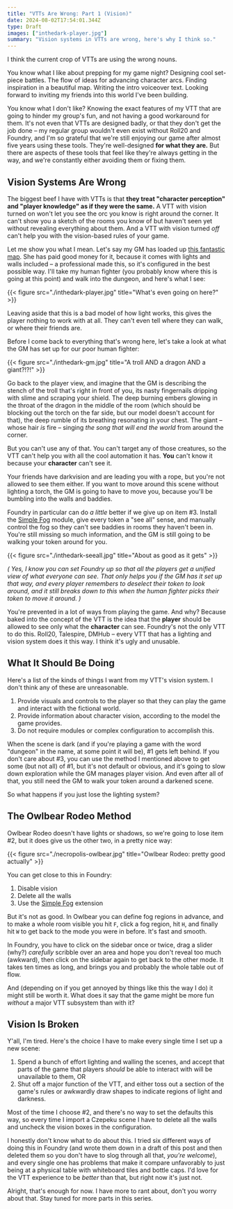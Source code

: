 ```yaml
---
title: "VTTs Are Wrong: Part 1 (Vision)"
date: 2024-08-02T17:54:01.344Z
type: Draft
images: ["inthedark-player.jpg"]
summary: "Vision systems in VTTs are wrong, here's why I think so."
---
```


I think the current crop of VTTs are using the wrong nouns.

You know what I like about prepping for my game night?
Designing cool set-piece battles.
The flow of ideas for advancing character arcs.
Finding inspiration in a beautiful map.
Writing the intro voiceover text.
Looking forward to inviting my friends into this world I've been building.

You know what I don't like?
Knowing the exact features of my VTT that are going to hinder my group's fun, and not having a good workaround for them.
It's not even that VTTs are designed badly, or that they don't get the job done – my regular group wouldn't even exist without Roll20 and Foundry, and I'm so grateful that we're still enjoying our game after almost five years using these tools.
They're well-designed **for what they are.**
But there are aspects of these tools that feel like they're always getting in the way, and we're constantly either avoiding them or fixing them.

## Vision Systems Are Wrong

The biggest beef I have with VTTs is that **they treat "character perception" and "player knowledge" as if they were the same.**
A VTT with vision turned on won't let you see the orc you know is right around the corner.
It can't show you a sketch of the rooms you know of but haven't seen yet without revealing everything about them.
And a VTT with vision turned *off* can't help you with the vision-based rules of your game.

Let me show you what I mean.
Let's say my GM has loaded up [this fantastic map](https://www.czepeku.com/necropolis-dungeon/level-3-abandoned-tomb).
She has paid good money for it, because it comes with lights and walls included – a professional made this, so it's configured in the best possible way.
I'll take my human fighter (you probably know where this is going at this point) and walk into the dungeon, and here's what I see:

{{< figure src="./inthedark-player.jpg" title="What's even going on here?" >}}

Leaving aside that this is a bad model of how light works, this gives the player nothing to work with at all.
They can't even tell where they can walk, or where their friends are.

Before I come back to everything that's wrong here, let's take a look at what the GM has set up for our poor human fighter:

{{< figure src="./inthedark-gm.jpg" title="A troll AND a dragon AND a giant?!?!" >}}

Go back to the player view, and imagine that the GM is describing the stench of the troll that's right in front of you, its nasty fingernails dripping with slime and scraping your shield.
The deep burning embers glowing in the throat of the dragon in the middle of the room (which should be blocking out the torch on the far side, but our model doesn't account for that), the deep rumble of its breathing resonating in your chest.
The giant – whose hair *is* fire – singing *the song that will end the world* from around the corner.

But you can't use any of that.
You can't target any of those creatures, so the VTT can't help you with all the cool automation it has.
**You** can't know it because your **character** can't see it.

Your friends have darkvision and are leading you with a rope, but you're not allowed to see them either.
If you want to move around this scene without lighting a torch, the GM is going to have to move you, because you'll be bumbling into the walls and baddies.

Foundry in particular can do _a little_ better if we give up on item #3.
Install the [Simple Fog](https://foundryvtt.com/packages/simplefog) module, give every token a "see all" sense, and manually control the fog so they can't see baddies in rooms they haven't been in.
You're still missing so much information, and the GM is still going to be walking your token around for you.

{{< figure src="./inthedark-seeall.jpg" title="About as good as it gets" >}}

_(
	Yes, I know you can set Foundry up so that all the players get a unified view of what everyone can see.
	That only helps you if the GM has it set up that way, and every player remembers to deselect their token to look around, and it still breaks down to this when the human fighter picks their token to move it around.
)_

You're prevented in a lot of ways from playing the game.
And why?
Because baked into the concept of the VTT is the idea that the **player** should be allowed to see only what the **character** can see.
Foundry's not the only VTT to do this.
Roll20, Talespire, DMHub – every VTT that has a lighting and vision system does it this way.
I think it's ugly and unusable.

## What It Should Be Doing

Here's a list of the kinds of things I want from my VTT's vision system.
I don't think any of these are unreasonable.

1. Provide visuals and controls to the player so that they can play the game and interact with the fictional world.
2. Provide information about character vision, according to the model the game provides.
3. Do not require modules or complex configuration to accomplish this.

When the scene is dark (and if you're playing a game with the word "dungeon" in the name, at some point it will be), #1 gets left behind.
If you don't care about #3, you can use the method I mentioned above to get some (but not all) of #1, but it's not default or obvious, and it's going to slow down exploration while the GM manages player vision.
And even after all of that, you still need the GM to walk your token around a darkened scene.

So what happens if you just lose the lighting system?

## The Owlbear Rodeo Method

Owlbear Rodeo doesn't have lights or shadows, so we're going to lose item #2, but it does give us the other two, in a pretty nice way:

{{< figure src="./necropolis-owlbear.jpg" title="Owlbear Rodeo: pretty good actually" >}}

You can get close to this in Foundry:

1. Disable vision
2. Delete all the walls
3. Use the [Simple Fog](https://foundryvtt.com/packages/simplefog) extension

But it's not as good.
In Owlbear you can define fog regions in advance, and to make a whole room visible you hit `F`, click a fog region, hit `H`, and finally hit `W` to get back to the mode you were in before.
It's fast and smooth.

In Foundry, you have to click on the sidebar once or twice, drag a slider (why?) *carefully* scribble over an area and hope you don't reveal too much (awkward), then click on the sidebar again to get back to the other mode.
It takes ten times as long, and brings you and probably the whole table out of flow.

And (depending on if you get annoyed by things like this the way I do) it might still be worth it.
What does it say that the game might be more fun _without_ a major VTT subsystem than with it?

## Vision Is Broken

Y'all, I'm tired.
Here's the choice I have to make every single time I set up a new scene:

1. Spend a bunch of effort lighting and walling the scenes, and accept that parts of the game that players _should_ be able to interact with will be unavailable to them, OR
2. Shut off a major function of the VTT, and either toss out a section of the game's rules or awkwardly draw shapes to indicate regions of light and darkness.

Most of the time I choose #2, and there's no way to set the defaults this way, so every time I import a Czepeku scene I have to delete all the walls and uncheck the vision boxes in the configuration.

I honestly don't know what to do about this.
I tried six different ways of doing this in Foundry (and wrote them down in a draft of this post and then deleted them so you don't have to slog through all that, *you're welcome*), and every single one has problems that make it compare unfavorably to just being at a physical table with whiteboard tiles and bottle caps.
I'd love for the VTT experience to be _better_ than that, but right now it's just not.

Alright, that's enough for now.
I have more to rant about, don't you worry about that.
Stay tuned for more parts in this series.
